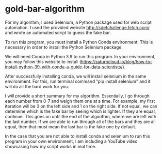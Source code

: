 # gold-bar-algorithm

For my algorithm, I used Selenium, a Python package used for web script automation.
I used the provided website http://sdetchallenge.fetch.com/ and wrote an automated script to guess the fake bar. 

To run this program, you must install a Python Conda environment. This is necessary in order to install the Python Selenium package. 

We will need Conda in Python 3.9 to run this program. In your environment, you may follow this website to install (https://saturncloud.io/blog/how-to-install-python-39-with-conda-a-guide-for-data-scientists/).

After successfully installing conda, we will install selenium in the same environment. For this, run terminal command "pip install selenium" and it will do all the hard work for you.

I will provide a short summary for my algorithm. Essentially, I go through each number from 0-7 and weigh them one at a time. For example, my first iteration will be 0 on the left side and 1 on the right side. If not equal, we can determine which is the fake bar by seeing which is lighter. If they are equal, continue. This goes on until the end of the algorithm, where we are left with the last number. If we are able to run through all of the bars and they are all equal, then that must mean the last bar is the fake one by default.

In the case that you are not able to install conda and selenium to run this program in your own environment, I am including a YouTube video showcasing how my script works in real time. 